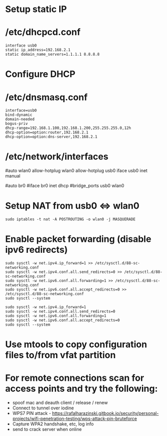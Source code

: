 # Setup static IP
# /etc/dhcpcd.conf
    interface usb0
    static ip_address=192.168.2.1
    static domain_name_servers=1.1.1.1 8.8.8.8
    
# Configure DHCP
# /etc/dnsmasq.conf
    interface=usb0
    bind-dynamic
    domain-needed
    bogus-priv
    dhcp-range=192.168.1.100,192.168.1.200,255.255.255.0,12h
    dhcp-option=option:router,192.168.2.1
    dhcp-option=option:dns-server,192.168.2.1

# /etc/network/interfaces
#auto wlan0
allow-hotplug wlan0
allow-hotplug usb0
iface usb0 inet manual

#auto br0
#iface br0 inet dhcp
#bridge_ports usb0 wlan0

# Setup NAT from usb0 <=> wlan0
    sudo iptables -t nat -A POSTROUTING -o wlan0 -j MASQUERADE
# Enable packet forwarding (disable ipv6 redirects)
    sudo sysctl -w net.ipv4.ip_forward=1 >> /etc/sysctl.d/88-sc-networking.conf
    sudo sysctl -w net.ipv4.conf.all.send_redirects=0 >> /etc/sysctl.d/88-sc-networking.conf
    sudo sysctl -w net.ipv6.conf.all.forwarding=1 >> /etc/sysctl.d/88-sc-networking.conf
    sudo sysctl -w net.ipv6.conf.all.accept_redirects=0 >> /etc/sysctl.d/88-sc-networking.conf
    sudo sysctl --system

    sudo sysctl -w net.ipv4.ip_forward=1
    sudo sysctl -w net.ipv4.conf.all.send_redirects=0
    sudo sysctl -w net.ipv6.conf.all.forwarding=1
    sudo sysctl -w net.ipv6.conf.all.accept_redirects=0
    sudo sysctl --system

# Use mtools to copy configuration files to/from vfat partition

# For remote connections scan for access points and try the following:
- spoof mac and deauth client / release / renew
- Connect to tunnel over iodine
- WPS7 PIN attack -
  https://rafalharazinski.gitbook.io/security/personal-projects/wifi-penetration-testing/wps-attack-pin-bruteforce
- Capture WPA2 handshake, etc, log info
- send to crack server when online